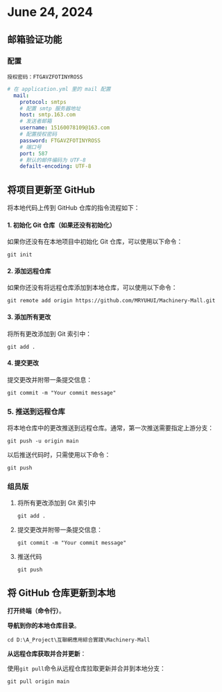# June 24, 2024

## 邮箱验证功能

### 配置

```
授权密码：FTGAVZFOTINYROSS
```

```yaml
# 在 application.yml 里的 mail 配置
  mail:
    protocol: smtps
    # 配置 smtp 服务器地址
    host: smtp.163.com
    # 发送者邮箱
    username: 15160078109@163.com
    # 配置授权密码
    password: FTGAVZFOTINYROSS
    # 端口号
    port: 587
    # 默认的邮件编码为 UTF-8
    defailt-encoding: UTF-8
```

## 将项目更新至 GitHub

将本地代码上传到 GitHub 仓库的指令流程如下：

#### 1. 初始化 Git 仓库（如果还没有初始化）

如果你还没有在本地项目中初始化 Git 仓库，可以使用以下命令：

```
git init
```

#### 2. 添加远程仓库

如果你还没有将远程仓库添加到本地仓库，可以使用以下命令：

```
git remote add origin https://github.com/MRYUHUI/Machinery-Mall.git
```

#### 3. 添加所有更改

将所有更改添加到 Git 索引中：

```
git add .
```

#### 4. 提交更改

提交更改并附带一条提交信息：

```
git commit -m "Your commit message"
```

### 5. 推送到远程仓库

将本地仓库中的更改推送到远程仓库。通常，第一次推送需要指定上游分支：

```
git push -u origin main
```

以后推送代码时，只需使用以下命令：

```
git push
```

### 组员版

1. 将所有更改添加到 Git 索引中

   ```
   git add .
   ```

2. 提交更改并附带一条提交信息：

   ```
   git commit -m "Your commit message"
   ```

3. 推送代码

   ```
   git push
   ```

## 将 GitHub 仓库更新到本地

**打开终端（命令行）**。

**导航到你的本地仓库目录**。

```
cd D:\A_Project\互聯網應用綜合實踐\Machinery-Mall
```

**从远程仓库获取并合并更新**：

使用`git pull`命令从远程仓库拉取更新并合并到本地分支：

```
git pull origin main
```
